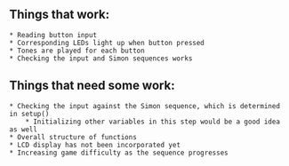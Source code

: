 ## Things that work: 
	* Reading button input
	* Corresponding LEDs light up when button pressed
	* Tones are played for each button
	* Checking the input and Simon sequences works

## Things that need some work:
	* Checking the input against the Simon sequence, which is determined in setup()
		* Initializing other variables in this step would be a good idea as well
	* Overall structure of functions
	* LCD display has not been incorporated yet
	* Increasing game difficulty as the sequence progresses
